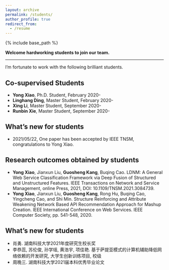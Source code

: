 ```yaml
---
layout: archive
permalink: /students/
author_profile: true
redirect_from:
  - /resume
---
```


{% include base_path %}

**Welcome hardworking students to join our team.**

------

I’m fortunate to work with the following brilliant students.  

Co-supervised Students
------
- **Yong Xiao**, Ph.D. Student, February 2020-
- **Linghang Ding**, Master Student, February 2020-
- **Xing Li**, Master Student, September 2020-
- **Runbin Xie**, Master Student, September 2020-

What’s new for students
------
- 2021/05/22, One  paper has been accepted by IEEE TNSM, congratulations to Yong Xiao.

Research outcomes obtained by students
------
- **Yong Xiao**, Jianxun Liu, **Guosheng Kang**, Buqing Cao. LDNM: A General Web Service Classification Framework via Deep Fusion of Structured and Unstructured Features. IEEE Transactions on Network and Service Management, online Press, 2021, DOI: 10.1109/TNSM.2021.3084739.
- **Yong Xiao**, Jianxun Liu, **Guosheng Kang**, Rong Hu, Buqing Cao, Yingcheng Cao, and Shi Min. Structure Reinforcing and Attribute Weakening Network Based API Recommendation Approach for Mashup Creation. IEEE International Conference on Web Services. IEEE Computer Society, pp. 541-548, 2020.

What’s new for students
------
- 肖勇. 湖南科技大学2021年度研究生校长奖
- 李恭蕊, 苏伦俊, 孙学瑶, 黄浩宇, 项佳艳. 基于萨提亚模式的计算机辅助降低网络依赖的开发研究, 大学生创新训练项目, 校级
- 周晚三. 湖南科技大学2021届本科优秀毕业论文
